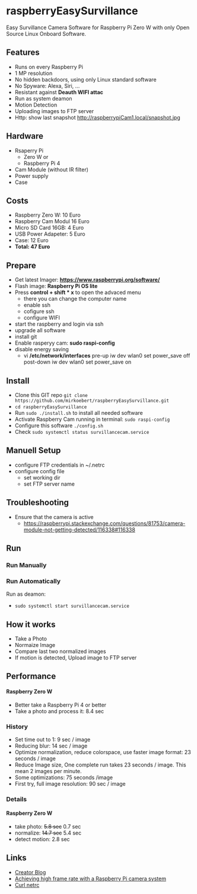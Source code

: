 # raspberryEasySurvillance
Easy Survillance Camera Software for Raspberry Pi Zero W with only Open Source Linux Onboard Software. 

## Features
* Runs on every Raspberry Pi
* 1 MP resolution
* No hidden backdoors, using only Linux standard software
* No Spyware: Alexa, Siri, ...
* Resistant against **Deauth WIFI attac**
* Run as system deamon
* Motion Detection
* Uploading images to FTP server
* Http: show last snapshot http://raspberrypiCam1.local/snapshot.jpg


## Hardware
* Rsaperry Pi 
  * Zero W or
  * Raspberry Pi 4
* Cam Module (without IR filter)
* Power supply
* Case

## Costs
* Raspberry Zero W:    10 Euro
* Raspberry Cam Modul  16 Euro
* Micro SD Card 16GB:   4 Euro
* USB Power Adapeter:   5 Euro 
* Case:                12 Euro
* **Total:               47 Euro**


## Prepare
* Get latest Imager: **https://www.raspberrypi.org/software/**
* Flash image: **Raspberry Pi OS lite**
* Press **control + shift * x** to open the advaced menu
  * there you can change the computer name
  * enable ssh
  * cofigure ssh
  * configure WIFI
* start the raspberry and login via ssh
* upgrade all software
* install git
* Enable rasperyy cam: **sudo raspi-config**
* disable energy saving
  * vi **/etc/network/interfaces**
pre-up iw dev wlan0 set power_save off
post-down iw dev wlan0 set power_save on


## Install
* Clone this GIT repo `git clone https://github.com/mirkoebert/raspberryEasySurvillance.git`
* `cd raspberryEasySurvillance`
* Run `sudo ./install.sh` to install all needed software
* Activate Raspberry Cam running in terminal: `sudo raspi-config`
* Configure this software `./config.sh`
* Check `sudo systemctl status survillancecam.service`


## Manuell Setup
* configure FTP credentials in ~/.netrc
* configure config file
  * set working dir
  * set FTP server name

## Troubleshooting
* Ensure that the camera is active
  * https://raspberrypi.stackexchange.com/questions/81753/camera-module-not-getting-detected/116338#116338


## Run 
### Run Manually
### Run Automatically
Run as deamon:
* `sudo systemctl start survillancecam.service`
 
## How it works
* Take a Photo
* Normaize Image
* Compare last two normalized images
* If motion is detected, Upload image to FTP server

## Performance
#### Raspberry Zero W
* Better take a Raspberry Pi 4 or better
* Take a photo and process it:  8.4 sec

### History 
* Set time out to 1: 9 sec / image
* Reducing blur: 14 sec / image
* Optimize normalization, reduce colorspace, use faster image format: 23 seconds / image
* Reduce Image size, One complete run takes 23 seconds / image. This mean 2 images per minute.
* Some optimizations: 75 seconds /image
* First try, full image resolution: 90 sec / image

### Details
#### Raspberry Zero W
* take photo: ~~5.8 sec~~ 0.7 sec
* normalize: ~~14.7 sec~~ 5.4 sec
* detect motion: 2.8 sec 

## Links
* [Creator Blog](https://programming-2.blogspot.com/2019/12/einfache-bewegungserkennung-auf-dem.html)
* [Achieving high frame rate with a Raspberry Pi camera system](https://chriscarey.com/blog/2017/04/30/achieving-high-frame-rate-with-a-raspberry-pi-camera-system/comment-page-1/)
* [Curl netrc](https://ec.haxx.se/usingcurl/usingcurl-netrc)



